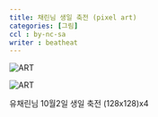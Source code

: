```yaml
---
title: 채린님 생일 축전 (pixel art)
categories: [그림]
ccl : by-nc-sa
writer : beatheat
---
```


![ART](https://cdn.discordapp.com/attachments/987651683687481394/1026244612764999821/x4.png)

![ART](https://cdn.discordapp.com/attachments/987651683687481394/1026244612395896832/x4_none.png)

유채린님 10월2일 생일 축전 (128x128)x4   